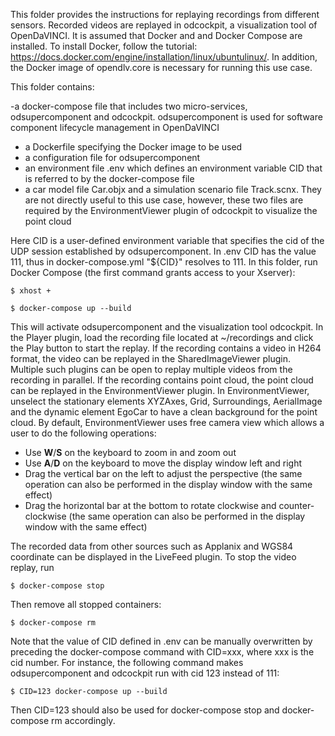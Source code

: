 This folder provides the instructions for replaying recordings from different sensors. Recorded videos are replayed in odcockpit, a visualization tool of OpenDaVINCI. It is assumed that Docker and and Docker Compose are installed. To install Docker, follow the tutorial: https://docs.docker.com/engine/installation/linux/ubuntulinux/. In addition, the Docker image of opendlv.core is necessary for running this use case.

This folder contains:

-a docker-compose file that includes two micro-services, odsupercomponent and odcockpit. odsupercomponent is used for software component lifecycle management in OpenDaVINCI
- a Dockerfile specifying the Docker image to be used
- a configuration file for odsupercomponent
- an environment file .env which defines an environment variable CID that is referred to by the docker-compose file
- a car model file Car.objx and a simulation scenario file Track.scnx. They are not directly useful to this use case, however, these two files are required by the EnvironmentViewer plugin of odcockpit to visualize the point cloud

Here CID is a user-defined environment variable that specifies the cid of the UDP session established by odsupercomponent. In .env CID has the value 111, thus in docker-compose.yml "${CID}" resolves to 111.  In this folder, run Docker Compose (the first command grants access to your Xserver):

    $ xhost +
    
    $ docker-compose up --build

This will activate odsupercomponent and the visualization tool odcockpit. In the Player plugin, load the recording file located at ~/recordings and click the Play button to start the replay. If the recording contains a video in H264 format, the video can be replayed in the SharedImageViewer plugin. Multiple such plugins can be open to replay multiple videos from the recording in parallel. If the recording contains point cloud, the point cloud can be replayed in the EnvironmentViewer plugin. In EnvironmentViewer, unselect the stationary elements XYZAxes, Grid, Surroundings, AerialImage and the dynamic element EgoCar to have a clean background for the point cloud. By default, EnvironmentViewer uses free camera view which allows a user to do the following operations:

- Use **W**/**S** on the keyboard to zoom in and zoom out
- Use **A**/**D** on the keyboard to move the display window left and right
- Drag the vertical bar on the left to adjust the perspective (the same operation can also be performed in the display window with the same effect)
- Drag the horizontal bar at the bottom to rotate clockwise and counter-clockwise (the same operation can also be performed in the display window with the same effect)

The recorded data from other sources such as Applanix and WGS84 coordinate can be displayed in the LiveFeed plugin. To stop the video replay, run

    $ docker-compose stop
    
Then remove all stopped containers:

    $ docker-compose rm

Note that the value of CID defined in .env can be manually overwritten by preceding the docker-compose command with CID=xxx, where xxx is the cid number. For instance, the following command makes odsupercomponent and odcockpit run with cid 123 instead of 111:

    $ CID=123 docker-compose up --build
    
Then CID=123 should also be used for docker-compose stop and docker-compose rm accordingly.


